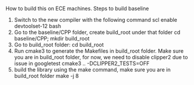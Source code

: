 How to build this on ECE machines.
Steps to build baseline
1. Switch to the new compiler with the following command
    scl enable devtoolset-12 bash
2. Go to the baseline/CPP folder, create build_root under that folder
   cd baseline/CPP;
   mkdir build_root
3. Go to build_root folder: cd build_root
4. Run cmake3 to generate the Makefiles in build_root folder. Make sure you are in build_root folder, for now, we need to disable clipper2 due to issue in googletest
   cmake3 .. -DCLIPPER2_TESTS=OFF
5. build the library using the make command, make sure you are in build_root folder
make -j 8

